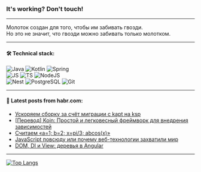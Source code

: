 ### It's working? Don't touch!

---
Молоток создан для того, чтобы им забивать гвозди. <br>
Но это не значит, что гвозди можно забивать только молотком.

---

#### 🛠️ Technical stack:

![Java](https://img.shields.io/badge/Java-informational?logo=Oracle&style=flat&logoColor=white&color=FF4500)
![Kotlin](https://img.shields.io/badge/Kotlin-informational?logo=Kotlin&style=flat&logoColor=white&color=774D97)
![Spring](https://img.shields.io/badge/SpringBoot-informational?logo=SpringBoot&style=flat&logoColor=white&color=6DB33F) <br>
![JS](https://img.shields.io/badge/JS-informational?logo=javaScript&style=flat&logoColor=black&color=F7Df1E)
![TS](https://img.shields.io/badge/TypeScript-informational?logo=typeScript&style=flat&logoColor=black&color=0667A8)
![NodeJS](https://img.shields.io/badge/NodeJS-informational?logo=node.js&style=flat&logoColor=white&color=70A760) <br>
![Nest](https://img.shields.io/badge/NestJS-informational?logo=NestJS&style=flat&logoColor=white&color=E0234E)
![PostgreSQL](https://img.shields.io/badge/PostgreSQL-informational?logo=PostgreSQL&style=flat&logoColor=white&color=DAA520)
![Git](https://img.shields.io/badge/Git-informational?logo=git&style=flat&logoColor=white&color=778899)

___

#### 💬 Latest posts from habr.com:

<!-- BLOG-POST-LIST:START -->
- [Ускоряем сборку за счёт миграции с kapt на ksp](https://habr.com/ru/companies/hh/articles/755952/?utm_source=habrahabr&utm_medium=rss&utm_campaign=755952)
- [[Перевод] Koin: Простой и легковесный фреймворк для внедрения зависимостей](https://habr.com/ru/companies/otus/articles/756124/?utm_source=habrahabr&utm_medium=rss&utm_campaign=756124)
- [Считаем «a=1; b=2; x=pi/3; abcos&lpar;x&rpar;»](https://habr.com/ru/articles/756306/?utm_source=habrahabr&utm_medium=rss&utm_campaign=756306)
- [JavaScript повсюду или почему веб-технологии захватили мир](https://habr.com/ru/articles/756064/?utm_source=habrahabr&utm_medium=rss&utm_campaign=756064)
- [DOM, DI и View: деревья в Angular](https://habr.com/ru/companies/tinkoff/articles/756024/?utm_source=habrahabr&utm_medium=rss&utm_campaign=756024)
<!-- BLOG-POST-LIST:END -->

---
[![Top Langs](https://github-readme-stats-git-master-advtsetting-gmailcom.vercel.app/api/top-langs/?username=zloylis&langs_count=10&hide_title=false&title_color=e6edf3&size_weight=0.5&count_weight=0.5&layout=compact&hide_border=true&theme=dracula)](https://github.com/zloylis)

<!-- ![GitHub stats](https://github-readme-stats-git-master-advtsetting-gmailcom.vercel.app/api?username=zloylis&show_icons=true&hide_border=true&theme=dracula&hide_title=true&include_all_commits=true&count_private=true&hide=contribs&hide_rank=true) -->

